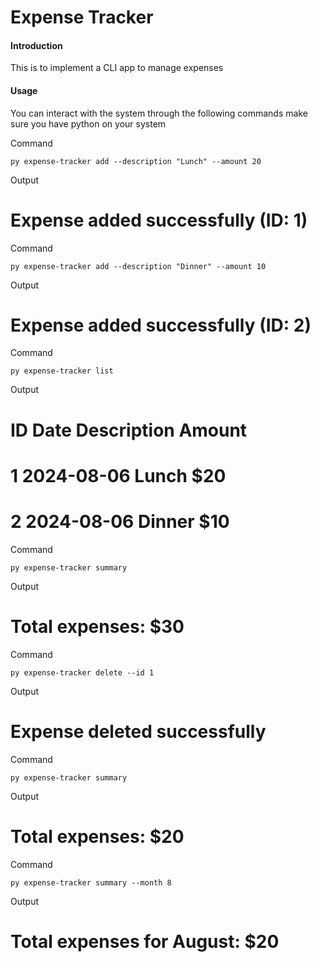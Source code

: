 # Expense Tracker
#### Introduction
This is to implement a CLI app to manage expenses 
#### Usage
You can interact  with the system through the following commands
make sure you have python on your system

Command
```shell
py expense-tracker add --description "Lunch" --amount 20
`````
Output
# Expense added successfully (ID: 1)

Command
```shell
py expense-tracker add --description "Dinner" --amount 10
```
Output
# Expense added successfully (ID: 2)

Command
```shell
py expense-tracker list
```
Output
# ID  Date       Description  Amount
# 1   2024-08-06  Lunch        $20
# 2   2024-08-06  Dinner       $10

Command
```shell
py expense-tracker summary
```
Output
# Total expenses: $30

Command
```shell
py expense-tracker delete --id 1
```
Output
# Expense deleted successfully

Command
```shell
py expense-tracker summary
```
Output
# Total expenses: $20

Command
```shell
py expense-tracker summary --month 8
```
Output
# Total expenses for August: $20

